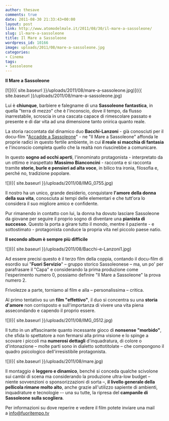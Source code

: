 ```yaml
---
author: thesave
comments: true
date: 2011-08-30 21:33:43+00:00
layout: post
link: http://www.atomodelmale.it/2011/08/30/il-mare-a-sassoleone/
slug: il-mare-a-sassoleone
title: Il Mare a Sassoleone
wordpress_id: 10166
image: uploads/2011/08/mare-a-sassoleone.jpg
categories:
- Cinema
tags:
- Sassoleone
---
```


**Il Mare a Sassoleone**

[![]({{ site.baseurl }}/uploads/2011/08/mare-a-sassoleone.jpg)]({{ site.baseurl }}/uploads/2011/08/mare-a-sassoleone.jpg)

Lui è **chiunque**, barbiere e falegname di una **Sassoleone fantastica**, in quella "terra di mezzo" che è l'inconscio, dove il tempo, da flusso inarrestabile, scroscia in una cascata capace di rimescolare passato e presente e di dar vita ad una dimensione tanto onirica quanto reale.

La storia raccontata dal dinamico duo **Bacchi-Lanzoni** - già conosciuti per il docu-film "[Accadde a Sassoleone](/2010/08/20/accadde-a-sassoleone.html)" - ne "Il Mare a Sassoleone" affonda le proprie radici in questo fertile ambiente, in cui **il reale si macchia di fantasia** e l'inconscio completa quello che la realtà non riuscirebbe a comunicare.

In questo **sogno ad occhi aperti**, l'innominato protagonista - interpretato da un ottimo e inaspettato **Massimo Bianconcini** - racconta e si racconta tramite **storie, burle e pensieri ad alta voce**, in bilico tra ironia, filosofia e, perché no, tradizione popolare.

![]({{ site.baseurl }}/uploads/2011/08/IMG_0755.jpg)

Il nostro ha un unico, grande desiderio, conquistare **l'amore della donna della sua vita**, conosciuta ai tempi delle elementari e che tutt'ora lo considera il suo migliore amico e confidente.

Pur rimanendo in contatto con lui, la donna ha dovuto lasciare Sassoleone da giovane per seguire il proprio sogno di diventare una **pianista di successo**. Questo la porta a girare tutto il mondo, mentre il paziente - e sottostimato - protagonista conduce la propria vita nel piccolo paese natio.

**Il secondo album è sempre più difficile**

![]({{ site.baseurl }}/uploads/2011/08/Bacchi-e-Lanzoni1.jpg)

Ad essere precisi questo è il terzo film della coppia, contando il docu-film di esordio sui "**Fuori Servizio**" – gruppo storico Sassoleonese – ma, un po' per parafrasare il "Capa" e considerando la prima produzione come l'esperimento numero 0, possiamo definire "Il Mare a Sassoleone" la prova numero 2.

Frivolezze a parte, torniamo al film e alla – personalissima – critica.

Al primo tentativo su un **film "effettivo"**, il duo si concentra su una **storia d'amore** non corrisposto e sull'importanza di vivere una vita piena assecondando e capendo il proprio essere.

![]({{ site.baseurl }}/uploads/2011/08/IMG_0512.jpg)

Il tutto in un affascinante quanto incessante gioco di **nonsense "morbido"**, che sfida lo spettatore a non fermarsi alla prima visione e lo spinge a scovare i piccoli ma **numerosi dettagli** d'inquadratura, di colore o d'intonazione – molte parti sono in dialetto sottotitolate – che compongono il quadro psicologico dell'irresistibile protagonista.

![]({{ site.baseurl }}/uploads/2011/08/mare.jpg)

Il montaggio è **leggero e dinamico**, benché si conceda qualche scivolone sui cambi di scena ma considerando la produzione ultra-low budget – niente sovvenzioni o sponsorizzazioni di sorta –, **il livello generale della pellicola rimane molto alto**, anche grazie all'utilizzo sapiente di ambienti, inquadrature e tecnologie -- una su tutte, la ripresa del **campanile di Sassoleone sulla scogliera**.

Per informazioni su dove reperire e vedere il film potete inviare una mail a [info@fuoritempo.tv](mailto:info@fuoritempo.tv)
